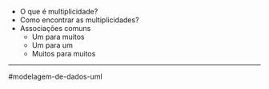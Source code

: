 - O que é multiplicidade?
- Como encontrar as multiplicidades?
- Associações comuns
	- Um para muitos
	- Um para um
	- Muitos para muitos
---
#modelagem-de-dados-uml 